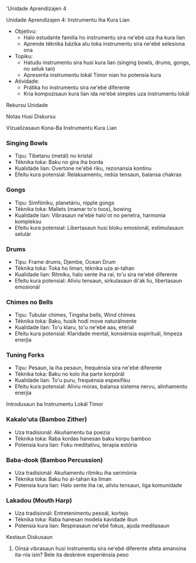 'Unidade Aprendizajen 4

Unidade Aprendizajen 4: Instrumentu iha Kura Lian
- Objetivu:
  * Halo estudante familia ho instrumentu sira ne'ebé uza iha kura lian
  * Aprende téknika bázika atu toka instrumentu sira ne'ebé selesiona ona
- Topiku:
  * Hatudu instrumentu sira husi kura lian (singing bowls, drums, gongs, no seluk tan)
  * Apresenta instrumentu lokál Timor nian ho potensia kura
- Atividade:
  * Prátika ho instrumentu sira ne'ebé diferente
  * Kria kompozisaun kura lian ida ne'ebé simples uza instrumentu lokál

Rekursu Unidade

Notas Husi Diskursu

Vizualizasaun Kona-Ba Instrumentu Kura Lian

### Singing Bowls
- Tipu: Tibetanu (metál) no kristal
- Téknika toka: Baku no gira iha borda
- Kualidade lian: Overtone ne'ebé riku, rezonansia kontinu
- Efeitu kura potensial: Relaksamentu, redús tensaun, balansa chakras

### Gongs
- Tipu: Simfóniku, planetáriu, nipple gongs
- Téknika toka: Mallets (mamar to'o toos), bowing
- Kualidade lian: Vibrasaun ne'ebé halo'ot no penetra, harmonia kompleksu
- Efeitu kura potensial: Libertasaun husi bloku emosionál, estimulasaun selulár

### Drums
- Tipu: Frame drums, Djembe, Ocean Drum
- Téknika toka: Toka ho liman, téknika uza ai-tahan
- Kualidade lian: Rítmiku, halo sente iha rai, to'u sira ne'ebé diferente
- Efeitu kura potensial: Alíviu tensaun, sirkulasaun di'ak liu, libertasaun emosionál

### Chimes no Bells
- Tipu: Tubular chimes, Tingsha bells, Wind chimes
- Téknika toka: Baku, husik hodi move naturálmente
- Kualidade lian: To'u klaru, to'u ne'ebé aas, etérial
- Efeitu kura potensial: Klaridade mentál, konsiénsia espirituál, limpeza enerjia

### Tuning Forks
- Tipu: Pesaun, la iha pesaun, frequénsia sira ne'ebé diferente
- Téknika toka: Baku no kolo iha parte korpórál
- Kualidade lian: To'u puru, frequénsia espesífiku
- Efeitu kura potensial: Alíviu moras, balansa sistema nervu, alinhamentu enerjia

Introdusaun ba Instrumentu Lokál Timor

### Kakalo'uta (Bamboo Zither)
- Uza tradisionál: Akuñamentu ba poezia
- Téknika toka: Raba kordas hanesan baku korpu bamboo
- Potensia kura lian: Foku meditativu, terapia estória

### Baba-dook (Bamboo Percussion)
- Uza tradisionál: Akuñamentu rítmiku iha serimónia
- Téknika toka: Baku ho ai-tahan ka liman
- Potensia kura lian: Halo sente iha rai, alíviu tensaun, liga komunidade

### Lakadou (Mouth Harp)
- Uza tradisionál: Entretenimentu pesoál, kortejo
- Téknika toka: Raba hanesan modela kavidade ibun
- Potensia kura lian: Respirasaun ne'ebé fokus, ajuda meditasaun

Kestaun Diskusaun

1. Oinsá vibrasaun husi instrumentu sira ne'ebé diferente afeta amanoina ita-nia isin? Bele ita deskreve esperiénsia peso